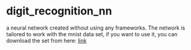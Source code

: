 # digit_recognition_nn

a neural network created without using any frameworks. The network is tailored to work with the mnist data set, if you want to use it, you can download the set from here:  [link](https://www.kaggle.com/datasets/oddrationale/mnist-in-csv)




